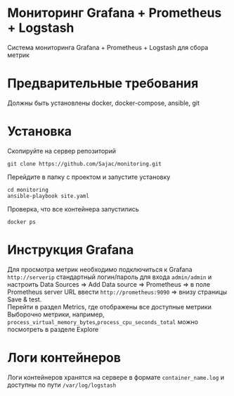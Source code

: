 # Мониторинг Grafana + Prometheus + Logstash
Система мониторинга Grafana + Prometheus + Logstash для сбора метрик 

# Предварительные требования 
Должны быть установлены docker, docker-compose, ansible, git<br>

# Установка 
Скопируйте на сервер репозиторий 
```
git clone https://github.com/Sajac/monitoring.git
```
Перейдите в папку с проектом и запустите установку
```
cd monitoring
ansible-playbook site.yaml
```
Проверка, что все контейнера запустились
```
docker ps 
```
# Инструкция Grafana
Для просмотра метрик необходимо подключиться к Grafana `http://serverip` стандартный логин/пароль для входа `admin/admin` и настроить Data Sources => Add Data source => Prometheus => в поле Prometheus server URL ввести `http://prometheus:9090` => внизу страницы Save & test.<br>
Перейти в раздел Metrics, где отображены все доступные метрики<br>
Выборочно метрики, например, `process_virtual_memory_bytes`,`process_cpu_seconds_total` можно посмотреть в разделе Explore 

# Логи контейнеров 
Логи контейнеров хранятся на сервере в формате `container_name.log` и доступны по пути `/var/log/logstash`